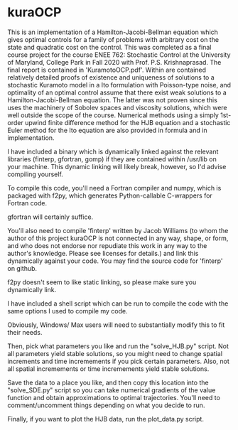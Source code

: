 # kuraOCP
This is an implementation of a Hamilton-Jacobi-Bellman equation which gives optimal controls for a family of problems with arbitrary cost on the state and quadratic cost on the control. This was completed as a final course project for the course ENEE 762: Stochastic Control at the University of Maryland, College Park in Fall 2020 with Prof. P.S. Krishnaprasad. The final report is contained in 'KuramotoOCP.pdf'. Within are contained relatively detailed proofs of existence and uniqueness of solutions to a stochastic Kuramoto model in a Ito formulation with Poisson-type noise, and optimality of an optimal control assume that there exist weak solutions to a Hamilton-Jacobi-Bellman equation. The latter was not proven since this uses the machinery of Sobolev spaces and viscosity solutions, which were well outside the scope of the course. Numerical methods using a simply 1st-order upwind finite difference method for the HJB equation and a stochastic Euler method for the Ito equation are also provided in formula and in implementation.


I have included a binary which is dynamically linked against the relevant libraries (finterp, gfortran, gomp) if they are contained within /usr/lib on your machine. This dynamic linking will likely break, however, so I'd advise compiling yourself.

To compile this code, you'll need a Fortran compiler and numpy, which is packaged with f2py, which generates Python-callable C-wrappers for Fortran code.

gfortran will certainly suffice.

You'll also need to compile 'finterp' written by Jacob Williams (to whom the author of this project kuraOCP is not connected in any way, shape, or form, and who does not endorse nor repudiate this work in any way to the author's knowledge. Please see licenses for details.) and link this dynamically against your code. You may find the source code for 'finterp' on github.

f2py doesn't seem to like static linking, so please make sure you dynamically link.

I have included a shell script which can be run to compile the code with the same options I used to compile my code.

Obviously, Windows/ Max users will need to substantially modify this to fit their needs.

Then, pick what parameters you like and run the "solve_HJB.py" script. Not all parameters yield stable solutions, so you might need to change spatial increments and time incremements if you pick certain parameters. Also, not all spatial incremements or time incremements yield stable solutions.

Save the data to a place you like, and then copy this location into the "solve_SDE.py" script so you can take numerical gradients of the value function and obtain approximations to optimal trajectories. You'll need to comment/uncomment things depending on what you decide to run.

Finally, if you want to plot the HJB data, run the plot_data.py script.
